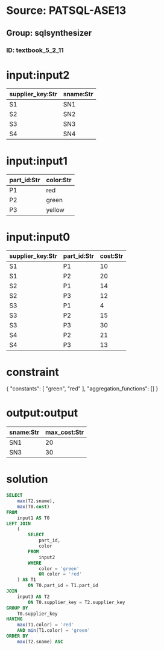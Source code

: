 # Source: PATSQL-ASE13
## Group: sqlsynthesizer
### ID: textbook_5_2_11

# input:input2

| supplier_key:Str | sname:Str |
|---|---|
| S1 | SN1 |
| S2 | SN2 |
| S3 | SN3 |
| S4 | SN4 |

# input:input1

| part_id:Str | color:Str |
|---|---|
| P1 | red |
| P2 | green |
| P3 | yellow |

# input:input0

| supplier_key:Str | part_id:Str | cost:Str |
|---|---|---|
| S1 | P1 | 10 |
| S1 | P2 | 20 |
| S2 | P1 | 14 |
| S2 | P3 | 12 |
| S3 | P1 | 4 |
| S3 | P2 | 15 |
| S3 | P3 | 30 |
| S4 | P2 | 21 |
| S4 | P3 | 13 |

# constraint

{
  "constants": [
    "green",
    "red"
  ],
  "aggregation_functions": []
}

# output:output

| sname:Str | max_cost:Str |
|---|---|
| SN1 | 20 |
| SN3 | 30 |

# solution

```sql
SELECT
    max(T2.sname),
    max(T0.cost) 
FROM
    input1 AS T0 
LEFT JOIN
    (
        SELECT
            part_id,
            color 
        FROM
            input2 
        WHERE
            color = 'green' 
            OR color = 'red'
    ) AS T1 
        ON T0.part_id = T1.part_id 
JOIN
    input3 AS T2 
        ON T0.supplier_key = T2.supplier_key 
GROUP BY
    T0.supplier_key 
HAVING
    max(T1.color) = 'red' 
    AND min(T1.color) = 'green' 
ORDER BY
    max(T2.sname) ASC
```
